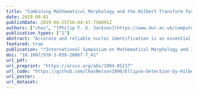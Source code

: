 ```yaml
---
title: "Combining Mathematical Morphology and the Hilbert Transform for Fully Automatic Nuclei Detection in Fluorescence Microscopy"
date: 2019-00-01
publishDate: 2019-06-25T16:44:47.758091Z
authors: ["chas", "[Philip T. G. Jackson](https://www.dur.ac.uk/computer.science/staff/profile/?id=13969)", "[Boguslaw Obara](https://community.dur.ac.uk/boguslaw.obara/)"]
publication_types: ["1"]
abstract: "Accurate and reliable nuclei identification is an essential part of quantification in microscopy. A range of mathematical and machine learning approaches are used but all methods have limitations. Such limitations include sensitivity to user parameters or a need for pre-processing in classical approaches or the requirement for relatively large amounts of training data in deep learning approaches. Here we demonstrate a new approach for nuclei detection that combines mathematical morphology with the Hilbert transform to detect the centres, sizes and orientations of elliptical objects. We evaluate this approach on datasets from the Broad Bioimage Benchmark Collection and compare it to established algorithms and previously published results. We show this new approach to outperform established classical approaches and be comparable in performance to deep-learning approaches. We believe this approach to be a competitive algorithm for nuclei detection in microscopy."
featured: true
publication: "*International Symposium on Mathematical Morphology and Its Applications to Signal and Image Processing. Lecture Notes in Computer Science*"
doi: "10.1007/978-3-030-20867-7_41"
url_pdf:
url_preprint: "https://arxiv.org/abs/1904.05217"
url_code: "https://github.com/ChasNelson1990/Ellipse-Detection-by-Hilbert-Edge-Detection-and-Ranging"
url_poster:
url_dataset:
---
```

